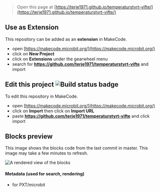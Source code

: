 
> Open this page at [https://terje1971.github.io/temperaturstyrt-vifte/](https://terje1971.github.io/temperaturstyrt-vifte/)

## Use as Extension

This repository can be added as an **extension** in MakeCode.

* open [https://makecode.microbit.org/](https://makecode.microbit.org/)
* click on **New Project**
* click on **Extensions** under the gearwheel menu
* search for **https://github.com/terje1971/temperaturstyrt-vifte** and import

## Edit this project ![Build status badge](https://github.com/terje1971/temperaturstyrt-vifte/workflows/MakeCode/badge.svg)

To edit this repository in MakeCode.

* open [https://makecode.microbit.org/](https://makecode.microbit.org/)
* click on **Import** then click on **Import URL**
* paste **https://github.com/terje1971/temperaturstyrt-vifte** and click import

## Blocks preview

This image shows the blocks code from the last commit in master.
This image may take a few minutes to refresh.

![A rendered view of the blocks](https://github.com/terje1971/temperaturstyrt-vifte/raw/master/.github/makecode/blocks.png)

#### Metadata (used for search, rendering)

* for PXT/microbit
<script src="https://makecode.com/gh-pages-embed.js"></script><script>makeCodeRender("{{ site.makecode.home_url }}", "{{ site.github.owner_name }}/{{ site.github.repository_name }}");</script>
